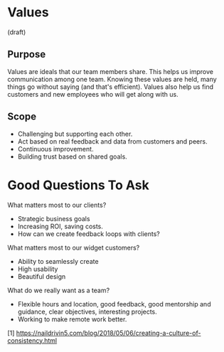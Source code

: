 

# Values

(draft)

## Purpose

Values are ideals that our team members share. This helps us improve communication among one team. Knowing these values are held, many things go without saying (and that's efficient). Values also help us find customers and new employees who will get along with us.

## Scope

  * Challenging but supporting each other.
  * Act based on real feedback and data from customers and peers.
  * Continuous improvement.
  * Building trust based on shared goals.

# Good Questions To Ask

What matters most to our clients?
  * Strategic business goals
  * Increasing ROI, saving costs.
  * How can we create feedback loops with clients?

What matters most to our widget customers?
  * Ability to seamlessly create
  * High usability
  * Beautiful design

What do we really want as a team?
  * Flexible hours and location, good feedback, good mentorship and guidance, clear objectives, interesting projects.
  * Working to make remote work better.

[1] https://naildrivin5.com/blog/2018/05/06/creating-a-culture-of-consistency.html
